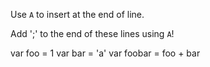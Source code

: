 Use `A` to insert at the end of line.

Add ';' to the end of these lines using `A`!

var foo = 1
var bar = 'a'
var foobar = foo + bar
